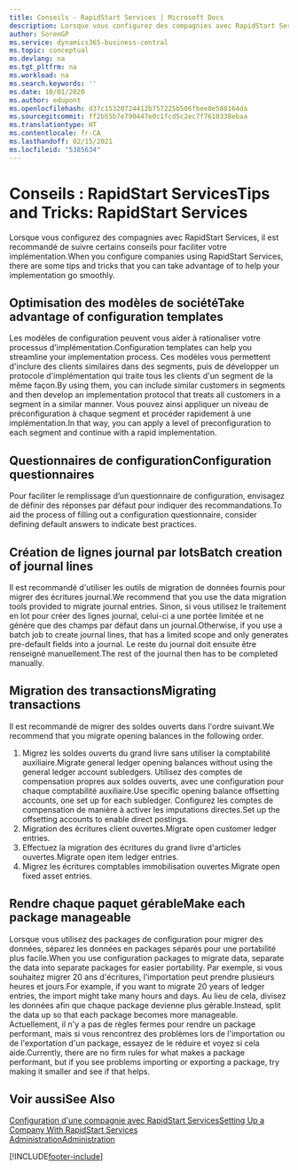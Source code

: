 ```yaml
---
title: Conseils - RapidStart Services | Microsoft Docs
description: Lorsque vous configurez des compagnies avec RapidStart Services, il est recommandé de suivre certains conseils pour faciliter votre implémentation.
author: SorenGP
ms.service: dynamics365-business-central
ms.topic: conceptual
ms.devlang: na
ms.tgt_pltfrm: na
ms.workload: na
ms.search.keywords: ''
ms.date: 10/01/2020
ms.author: edupont
ms.openlocfilehash: d37c15320724412b757225b506fbee8e588164da
ms.sourcegitcommit: ff2b55b7e790447e0c1fcd5c2ec7f7610338ebaa
ms.translationtype: HT
ms.contentlocale: fr-CA
ms.lasthandoff: 02/15/2021
ms.locfileid: "5385634"
---
```

# <a name="tips-and-tricks-rapidstart-services"></a><span data-ttu-id="8b62f-103">Conseils : RapidStart Services</span><span class="sxs-lookup"><span data-stu-id="8b62f-103">Tips and Tricks: RapidStart Services</span></span>

<span data-ttu-id="8b62f-104">Lorsque vous configurez des compagnies avec RapidStart Services, il est recommandé de suivre certains conseils pour faciliter votre implémentation.</span><span class="sxs-lookup"><span data-stu-id="8b62f-104">When you configure companies using RapidStart Services, there are some tips and tricks that you can take advantage of to help your implementation go smoothly.</span></span>  

## <a name="take-advantage-of-configuration-templates"></a><span data-ttu-id="8b62f-105">Optimisation des modèles de société</span><span class="sxs-lookup"><span data-stu-id="8b62f-105">Take advantage of configuration templates</span></span>

<span data-ttu-id="8b62f-106">Les modèles de configuration peuvent vous aider à rationaliser votre processus d’implémentation.</span><span class="sxs-lookup"><span data-stu-id="8b62f-106">Configuration templates can help you streamline your implementation process.</span></span> <span data-ttu-id="8b62f-107">Ces modèles vous permettent d'inclure des clients similaires dans des segments, puis de développer un protocole d'implémentation qui traite tous les clients d'un segment de la même façon.</span><span class="sxs-lookup"><span data-stu-id="8b62f-107">By using them, you can include similar customers in segments and then develop an implementation protocol that treats all customers in a segment in a similar manner.</span></span> <span data-ttu-id="8b62f-108">Vous pouvez ainsi appliquer un niveau de préconfiguration à chaque segment et procéder rapidement à une implémentation.</span><span class="sxs-lookup"><span data-stu-id="8b62f-108">In that way, you can apply a level of preconfiguration to each segment and continue with a rapid implementation.</span></span>  

## <a name="configuration-questionnaires"></a><span data-ttu-id="8b62f-109">Questionnaires de configuration</span><span class="sxs-lookup"><span data-stu-id="8b62f-109">Configuration questionnaires</span></span>

<span data-ttu-id="8b62f-110">Pour faciliter le remplissage d’un questionnaire de configuration, envisagez de définir des réponses par défaut pour indiquer des recommandations.</span><span class="sxs-lookup"><span data-stu-id="8b62f-110">To aid the process of filling out a configuration questionnaire, consider defining default answers to indicate best practices.</span></span>  

## <a name="batch-creation-of-journal-lines"></a><span data-ttu-id="8b62f-111">Création de lignes journal par lots</span><span class="sxs-lookup"><span data-stu-id="8b62f-111">Batch creation of journal lines</span></span>

<span data-ttu-id="8b62f-112">Il est recommandé d'utiliser les outils de migration de données fournis pour migrer des écritures journal.</span><span class="sxs-lookup"><span data-stu-id="8b62f-112">We recommend that you use the data migration tools provided to migrate journal entries.</span></span> <span data-ttu-id="8b62f-113">Sinon, si vous utilisez le traitement en lot pour créer des lignes journal, celui-ci a une portée limitée et ne génère que des champs par défaut dans un journal.</span><span class="sxs-lookup"><span data-stu-id="8b62f-113">Otherwise, if you use a batch job to create journal lines, that has a limited scope and only generates pre-default fields into a journal.</span></span> <span data-ttu-id="8b62f-114">Le reste du journal doit ensuite être renseigné manuellement.</span><span class="sxs-lookup"><span data-stu-id="8b62f-114">The rest of the journal then has to be completed manually.</span></span>  

## <a name="migrating-transactions"></a><span data-ttu-id="8b62f-115">Migration des transactions</span><span class="sxs-lookup"><span data-stu-id="8b62f-115">Migrating transactions</span></span>

<span data-ttu-id="8b62f-116">Il est recommandé de migrer des soldes ouverts dans l'ordre suivant.</span><span class="sxs-lookup"><span data-stu-id="8b62f-116">We recommend that you migrate opening balances in the following order.</span></span> <!--Be aware that you cannot insert ledger entries directly. Instead you must use journals to post the journal lines-->

1. <span data-ttu-id="8b62f-117">Migrez les soldes ouverts du grand livre sans utiliser la comptabilité auxiliaire.</span><span class="sxs-lookup"><span data-stu-id="8b62f-117">Migrate general ledger opening balances without using the general ledger account subledgers.</span></span> <span data-ttu-id="8b62f-118">Utilisez des comptes de compensation propres aux soldes ouverts, avec une configuration pour chaque comptabilité auxiliaire.</span><span class="sxs-lookup"><span data-stu-id="8b62f-118">Use specific opening balance offsetting accounts, one set up for each subledger.</span></span> <span data-ttu-id="8b62f-119">Configurez les comptes de compensation de manière à activer les imputations directes.</span><span class="sxs-lookup"><span data-stu-id="8b62f-119">Set up the offsetting accounts to enable direct postings.</span></span>  
2. <span data-ttu-id="8b62f-120">Migration des écritures client ouvertes.</span><span class="sxs-lookup"><span data-stu-id="8b62f-120">Migrate open customer ledger entries.</span></span>  <!--work on these-->
3. <span data-ttu-id="8b62f-121">Effectuez la migration des écritures du grand livre d'articles ouvertes.</span><span class="sxs-lookup"><span data-stu-id="8b62f-121">Migrate open item ledger entries.</span></span>  
4. <span data-ttu-id="8b62f-122">Migrez les écritures comptables immobilisation ouvertes.</span><span class="sxs-lookup"><span data-stu-id="8b62f-122">Migrate open fixed asset entries.</span></span>  

## <a name="make-each-package-manageable"></a><span data-ttu-id="8b62f-123">Rendre chaque paquet gérable</span><span class="sxs-lookup"><span data-stu-id="8b62f-123">Make each package manageable</span></span>

<span data-ttu-id="8b62f-124">Lorsque vous utilisez des packages de configuration pour migrer des données, séparez les données en packages séparés pour une portabilité plus facile.</span><span class="sxs-lookup"><span data-stu-id="8b62f-124">When you use configuration packages to migrate data, separate the data into separate packages for easier portability.</span></span> <span data-ttu-id="8b62f-125">Par exemple, si vous souhaitez migrer 20 ans d'écritures, l'importation peut prendre plusieurs heures et jours.</span><span class="sxs-lookup"><span data-stu-id="8b62f-125">For example, if you want to migrate 20 years of ledger entries, the import might take many hours and days.</span></span> <span data-ttu-id="8b62f-126">Au lieu de cela, divisez les données afin que chaque package devienne plus gérable.</span><span class="sxs-lookup"><span data-stu-id="8b62f-126">Instead, split the data up so that each package becomes more manageable.</span></span> <span data-ttu-id="8b62f-127">Actuellement, il n'y a pas de règles fermes pour rendre un package performant, mais si vous rencontrez des problèmes lors de l'importation ou de l'exportation d'un package, essayez de le réduire et voyez si cela aide.</span><span class="sxs-lookup"><span data-stu-id="8b62f-127">Currently, there are no firm rules for what makes a package performant, but if you see problems importing or exporting a package, try making it smaller and see if that helps.</span></span>  

## <a name="see-also"></a><span data-ttu-id="8b62f-128">Voir aussi</span><span class="sxs-lookup"><span data-stu-id="8b62f-128">See Also</span></span>

[<span data-ttu-id="8b62f-129">Configuration d'une compagnie avec RapidStart Services</span><span class="sxs-lookup"><span data-stu-id="8b62f-129">Setting Up a Company With RapidStart Services</span></span>](admin-set-up-a-company-with-rapidstart.md)  
[<span data-ttu-id="8b62f-130">Administration</span><span class="sxs-lookup"><span data-stu-id="8b62f-130">Administration</span></span>](admin-setup-and-administration.md)  


[!INCLUDE[footer-include](includes/footer-banner.md)]